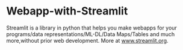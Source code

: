 # Webapp-with-Streamlit
Streamlit is a library in python that helps you make webapps for your programs/data representations/ML-DL/Data Maps/Tables and much more,without prior web development. More at www.streamlit.org.
